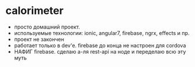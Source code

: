 # calorimeter
* просто домашний проект. 
* используемые технологии: ionic, angular7, firebase, ngrx, effects и пр.
* проект не закончен
* работает только в dev'e. firebase до конца не настроен для cordova
* НАФИГ firebase. сделаю а-ля rest-api на ноде и переделаю всю эту муть
